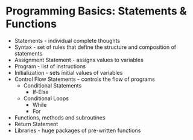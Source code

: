 # Programming Basics: Statements & Functions

- Statements - individual complete thoughts
- Syntax - set of rules that define the structure and composition of statements
- Assignment Statement - assigns values to variables
- Program - list of instructions
- Initialization - sets initial values of variables
- Control Flow Statements - controls the flow of programs
	- Conditional Statements
		- If-Else
	- Conditional Loops
		- While
		- For
- Functions, methods and subroutines
- Return Statement
- Libraries - huge packages of pre-written functions